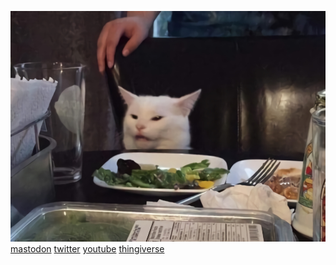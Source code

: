 ![cat](https://github.com/wb1016/wb1016/raw/main/cat-on-table.jpg)\
[mastodon](https://twingyeo.kr/@blue_on)
[twitter](https://twitter.com/Blue_ON__)
[youtube](https://youtube.com/channel/UCaM3sp9aWuGoUAk2tVcBKZg)
[thingiverse](https://www.thingiverse.com/blue_on/designs)
